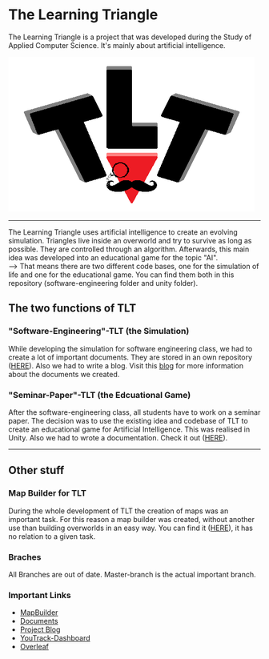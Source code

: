 # The Learning Triangle

The Learning Triangle is a project that was developed during the Study of Applied Computer Science. It's mainly about artificial intelligence.

![logo](https://github.com/KingMus/thelearningtriangle/blob/master/TheLearningTriangle/Images/Logos/TLT_Logo_Full.png)

<hr>

The Learning Triangle uses artificial intelligence to create an evolving simulation.
Triangles live inside an overworld and try to survive as long as possible. They are controlled through an algorithm.
Afterwards, this main idea was developed into an educational game for the topic "AI".
<br>
--> That means there are two different code bases, one for the simulation of life and one for the educational game. You can find them both in this repository (software-engineering folder and unity folder).

## The two functions of TLT

### "Software-Engineering"-TLT (the Simulation)

While developing the simulation for software engineering class, we had to create a lot of important documents. They are stored in an own repository ([HERE](https://github.com/KingMus/thelearningtriangle-studienarbeit/tree/master/Software-Engineering)). Also we had to write a blog. Visit this [blog](https://thelearningtriangle.blogspot.de/) for more information about the documents we created.

### "Seminar-Paper"-TLT (the Edcuational Game)

After the software-engineering class, all students have to work on a seminar paper. The decision was to use the existing idea and codebase of TLT to create an educational game for Artificial Intelligence. This was realised in Unity. Also we had to wrote a documentation. Check it out ([HERE](https://github.com/KingMus/thelearningtriangle-studienarbeit)). 

<hr>

## Other stuff

### Map Builder for TLT

During the whole development of TLT the creation of maps was an important task. For this reason a map builder was created, without another use than building overworlds in an easy way. You can find it ([HERE](https://github.com/KingMus/thelearningtriangle-mapbuilder)), it has no relation to a given task.

### Braches

All Branches are out of date. Master-branch is the actual important branch.

### Important Links

* [MapBuilder](https://github.com/KingMus/thelearningtriangle-mapbuilder)
* [Documents](https://github.com/KingMus/thelearningtriangle-studienarbeit)
* [Project Blog](https://thelearningtriangle.blogspot.de/)
* [YouTrack-Dashboard](https://thelearningtriangle.myjetbrains.com/youtrack/dashboard?id=803a6eca-53aa-4029-97e6-54c81d4d200a)
* [Overleaf](https://www.overleaf.com/read/mjzjqdfzgjfv)
